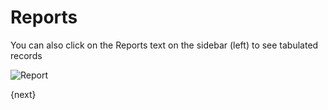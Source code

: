 # Reports

You can also click on the Reports text on the sidebar (left) to see tabulated records

<img class="screenshot" alt="Report" src="/docs/assets/img/report.png">

{next}
